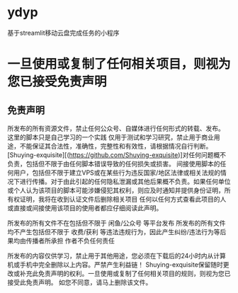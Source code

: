 # ydyp
基于streamlit移动云盘完成任务的小程序

# 一旦使用或复制了任何相关项目，则视为您已接受免责声明

## 免责声明
所发布的所有资源文件，禁止任何公众号、自媒体进行任何形式的转载、发布。 这里的脚本只是自己学习的一个实践 仅用于测试和学习研究，禁止用于商业用途，不能保证其合法性，准确性，完整性和有效性，请根据情况自行判断。
[Shuying-exquisite][(https://github.com/Shuying-exquisite)]对任何问题概不负责，包括但不限于由任何脚本错误导致的任何损失或损害。 间接使用脚本的任何用户，包括但不限于建立VPS或在某些行为违反国家/地区法律或相关法规的情况下进行传播。对于由此引起的任何隐私泄漏或其他后果概不负责。如果任何单位或个人认为该项目的脚本可能涉嫌侵犯其权利，则应及时通知并提供身份证明，所有权证明，我将在收到认证文件后删除相关项目
  任何以任何方式查看此项目的人或直接或间接使用该项目的使用者都应仔细阅读此声明。

  所发布的所有文件不在包括但不限于 闲鱼/公众号 等平台发布 所发布的所有文件均不产生包括但不限于 收费/获利 等违法违规行为，因此产生纠纷/违法行为等后果均由传播者所承担 作者不负任何责任

  所发布的内容仅供学习，禁止用于其他用途，您必须在下载后的24小时内从计算机或手机中完全删除以上内容。严禁产生利益链！
  Shuying-exquisite保留随时更改或补充此免责声明的权利。一旦使用或复制了任何相关项目的规则，则视为您已接受此免责声明。 如您不同意，请马上删除该文件。
